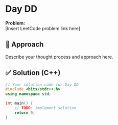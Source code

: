 # Day DD

**Problem:**  
[Insert LeetCode problem link here]

## 🧠 Approach

Describe your thought process and approach here.

## ✅ Solution (C++)

```cpp
// Your solution code for Day DD
#include <bits/stdc++.h>
using namespace std;

int main() {
    // TODO: implement solution
    return 0;
}
```
